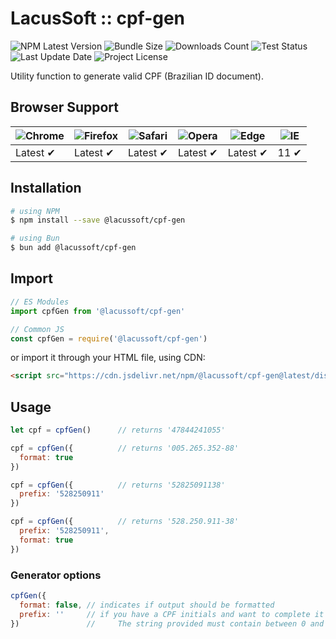 # LacusSoft :: cpf-gen

![NPM Latest Version](https://img.shields.io/npm/v/@lacussoft/cpf-gen)
![Bundle Size](https://img.shields.io/bundlephobia/min/@lacussoft/cpf-gen?label=bundle%20size)
![Downloads Count](https://img.shields.io/npm/dm/@lacussoft/cpf-gen.svg)
![Test Status](https://img.shields.io/github/actions/workflow/status/juliolmuller/cpf-utils-js/release.yml?label=ci/cd)
![Last Update Date](https://img.shields.io/github/last-commit/juliolmuller/cpf-utils-js)
![Project License](https://img.shields.io/github/license/juliolmuller/cpf-utils-js)

Utility function to generate valid CPF (Brazilian ID document).

## Browser Support

![Chrome](https://raw.github.com/alrra/browser-logos/master/src/chrome/chrome_48x48.png) | ![Firefox](https://raw.github.com/alrra/browser-logos/master/src/firefox/firefox_48x48.png) | ![Safari](https://raw.github.com/alrra/browser-logos/master/src/safari/safari_48x48.png) | ![Opera](https://raw.github.com/alrra/browser-logos/master/src/opera/opera_48x48.png) | ![Edge](https://raw.github.com/alrra/browser-logos/master/src/edge/edge_48x48.png) | ![IE](https://raw.github.com/alrra/browser-logos/master/src/archive/internet-explorer_9-11/internet-explorer_9-11_48x48.png) |
--- | --- | --- | --- | --- | --- |
Latest ✔ | Latest ✔ | Latest ✔ | Latest ✔ | Latest ✔ | 11 ✔ |

## Installation

```bash
# using NPM
$ npm install --save @lacussoft/cpf-gen

# using Bun
$ bun add @lacussoft/cpf-gen
```

## Import

```js
// ES Modules
import cpfGen from '@lacussoft/cpf-gen'

// Common JS
const cpfGen = require('@lacussoft/cpf-gen')
```

or import it through your HTML file, using CDN:

```html
<script src="https://cdn.jsdelivr.net/npm/@lacussoft/cpf-gen@latest/dist/cpf-gen.min.js"></script>
```

## Usage

```js
let cpf = cpfGen()      // returns '47844241055'

cpf = cpfGen({          // returns '005.265.352-88'
  format: true
})

cpf = cpfGen({          // returns '52825091138'
  prefix: '528250911'
})

cpf = cpfGen({          // returns '528.250.911-38'
  prefix: '528250911',
  format: true
})
```

### Generator options

```js
cpfGen({
  format: false, // indicates if output should be formatted
  prefix: ''     // if you have a CPF initials and want to complete it with valid digits.
})               //     The string provided must contain between 0 and 9 digits!
```
